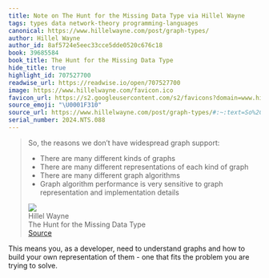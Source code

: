 ```yaml
---
title: Note on The Hunt for the Missing Data Type via Hillel Wayne
tags: types data network-theory programming-languages
canonical: https://www.hillelwayne.com/post/graph-types/
author: Hillel Wayne
author_id: 8af5724e5eec33cce5dde0520c676c18
book: 39685584
book_title: The Hunt for the Missing Data Type
hide_title: true
highlight_id: 707527700
readwise_url: https://readwise.io/open/707527700
image: https://www.hillelwayne.com/favicon.ico
favicon_url: https://s2.googleusercontent.com/s2/favicons?domain=www.hillelwayne.com
source_emoji: "\U0001F310"
source_url: https://www.hillelwayne.com/post/graph-types/#:~:text=So%2C%20the%20reasons,and%20implementation%20details
serial_number: 2024.NTS.088
---
```

> So, the reasons we don’t have widespread graph support:
> 
> - There are many different kinds of graphs
> - There are many different representations of each kind of graph
> - There are many different graph algorithms
> - Graph algorithm performance is very sensitive to graph representation and implementation details
> <div class="quoteback-footer"><div class="quoteback-avatar"><img class="mini-favicon" src="https://s2.googleusercontent.com/s2/favicons?domain=www.hillelwayne.com"></div><div class="quoteback-metadata"><div class="metadata-inner"><span style="display:none">FROM:</span><div aria-label="Hillel Wayne" class="quoteback-author"> Hillel Wayne</div><div aria-label="The Hunt for the Missing Data Type" class="quoteback-title"> The Hunt for the Missing Data Type</div></div></div><div class="quoteback-backlink"><a target="_blank" aria-label="go to the full text of this quotation" rel="noopener" href="https://www.hillelwayne.com/post/graph-types/#:~:text=So%2C%20the%20reasons,and%20implementation%20details" class="quoteback-arrow"> Source</a></div></div>

This means you, as a developer, need to understand graphs and how to build your own representation of them - one that fits the problem you are trying to solve.